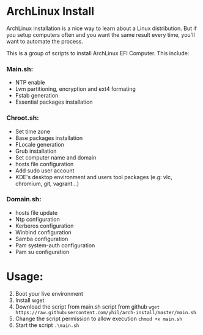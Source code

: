 # ArchLinux Install
ArchLinux installation is a nice way to learn about a Linux distribution.
But if you setup computers often and you want the same result every time, you'll want to automate the process.

This is a group of scripts to install ArchLinux EFI Computer. This include:

### Main.sh:
- NTP enable
- Lvm partitioning, encryption and ext4 formating
- Fstab generation
- Essential packages installation

### Chroot.sh:
- Set time zone
- Base packages installation
- FLocale generation
- Grub installation
- Set computer name and domain
- hosts file configuration
- Add sudo user account
- KDE's desktop environment and users tool packages (e.g: vlc, chromium, git, vagrant...)


### Domain.sh:
- hosts file update
- Ntp configuration
- Kerberos configuration
- Winbind configuration
- Samba configuration
- Pam system-auth configuration
- Pam su configuration

# Usage:
2. Boot your live environment
3. Install wget
4. Download the script from main.sh script from github
```wget https://raw.githubusercontent.com/yhil/arch-install/master/main.sh```
5. Change the script permission to allow execution
```chmod +x main.sh```
6. Start the script
```.\main.sh```
